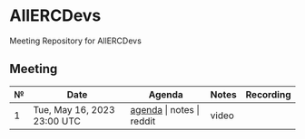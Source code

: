 # AllERCDevs
Meeting Repository for AllERCDevs

## Meeting


| №   | Date                                 | Agenda                                              | Notes                                                                                                                                                                    | Recording                                                                          |
| --- | ------------------------------------ | --------------------------------------------------- | ------------------------------------------------------------------------------------------------------------------------------------------------------------------------ | ---------------------------------------------------------------------------------- |
1| Tue, May 16, 2023 23:00 UTC      | [agenda](https://github.com/ercref/AllERCDevs/issues/1)  \| notes \| reddit            | video 
